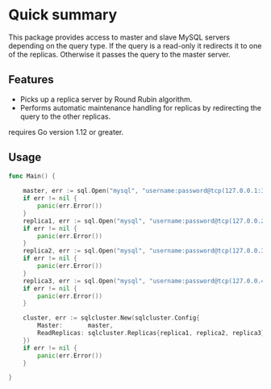 # Quick summary

This package provides access to master and slave MySQL servers depending on the query
type. If the query is a read-only it redirects it to one of the replicas. Otherwise it
passes the query to the master server.

## Features

- Picks up a replica server by Round Rubin algorithm.
- Performs automatic maintenance handling for replicas by 
  redirecting the query to the other replicas.

requires Go version 1.12 or greater.

## Usage

```go
func Main() {
	
    master, err := sql.Open("mysql", "username:password@tcp(127.0.0.1:3306)/test")
    if err != nil {
        panic(err.Error())
    }
    replica1, err := sql.Open("mysql", "username:password@tcp(127.0.0.2:3306)/test")
    if err != nil {
        panic(err.Error())
    }
    replica2, err := sql.Open("mysql", "username:password@tcp(127.0.0.3:3306)/test")
    if err != nil {
        panic(err.Error())
    }
    replica3, err := sql.Open("mysql", "username:password@tcp(127.0.0.4:3306)/test")
    if err != nil {
        panic(err.Error())
    }

	cluster, err := sqlcluster.New(sqlcluster.Config{
		Master:       master,
		ReadReplicas: sqlcluster.Replicas{replica1, replica2, replica3},
	})
    if err != nil {
        panic(err.Error())
    }

}
```